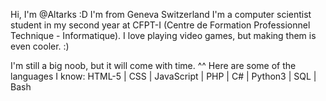 Hi, I'm @Altarks :D
I'm from Geneva Switzerland
I'm a computer scientist student in my second year at CFPT-I (Centre de Formation Professionnel Technique - Informatique).
I love playing video games, but making them is even cooler.  :)

I'm still a big noob, but it will come with time.  ^^
Here are some of the languages I know:
HTML-5 | CSS | JavaScript | PHP | C# | Python3 | SQL | Bash
<!--- JavaScript and C# are still the best :) ---> 
